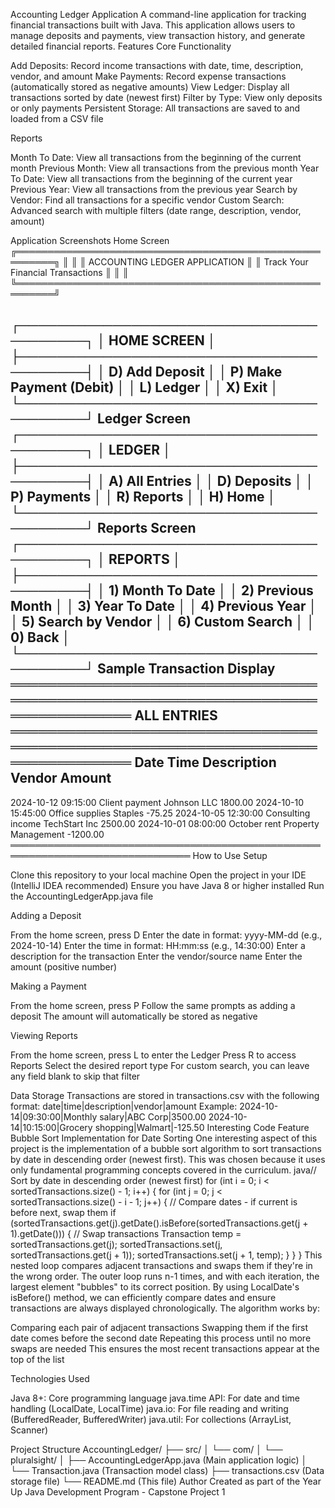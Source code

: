 Accounting Ledger Application
A command-line application for tracking financial transactions built with Java. This application allows users to manage deposits and payments, view transaction history, and generate detailed financial reports.
Features
Core Functionality

Add Deposits: Record income transactions with date, time, description, vendor, and amount
Make Payments: Record expense transactions (automatically stored as negative amounts)
View Ledger: Display all transactions sorted by date (newest first)
Filter by Type: View only deposits or only payments
Persistent Storage: All transactions are saved to and loaded from a CSV file

Reports

Month To Date: View all transactions from the beginning of the current month
Previous Month: View all transactions from the previous month
Year To Date: View all transactions from the beginning of the current year
Previous Year: View all transactions from the previous year
Search by Vendor: Find all transactions for a specific vendor
Custom Search: Advanced search with multiple filters (date range, description, vendor, amount)

Application Screenshots
Home Screen
╔════════════════════════════════════════════════════════╗
║                                                        ║
║     ACCOUNTING LEDGER APPLICATION                     ║
║     Track Your Financial Transactions                 ║
║                                                        ║
╚════════════════════════════════════════════════════════╝

┌────────────────────────────────────────┐
│           HOME SCREEN                  │
├────────────────────────────────────────┤
│  D) Add Deposit                        │
│  P) Make Payment (Debit)               │
│  L) Ledger                             │
│  X) Exit                               │
└────────────────────────────────────────┘
Ledger Screen
┌────────────────────────────────────────┐
│           LEDGER                       │
├────────────────────────────────────────┤
│  A) All Entries                        │
│  D) Deposits                           │
│  P) Payments                           │
│  R) Reports                            │
│  H) Home                               │
└────────────────────────────────────────┘
Reports Screen
┌────────────────────────────────────────┐
│           REPORTS                      │
├────────────────────────────────────────┤
│  1) Month To Date                      │
│  2) Previous Month                     │
│  3) Year To Date                       │
│  4) Previous Year                      │
│  5) Search by Vendor                   │
│  6) Custom Search                      │
│  0) Back                               │
└────────────────────────────────────────┘
Sample Transaction Display
═══════════════════════════════════════════════════════════════════════════════
ALL ENTRIES
═══════════════════════════════════════════════════════════════════════════════
Date         Time       Description               Vendor                  Amount
-------------------------------------------------------------------------------
2024-10-12   09:15:00   Client payment            Johnson LLC            1800.00
2024-10-10   15:45:00   Office supplies           Staples                 -75.25
2024-10-05   12:30:00   Consulting income         TechStart Inc          2500.00
2024-10-01   08:00:00   October rent              Property Management   -1200.00
═══════════════════════════════════════════════════════════════════════════════
How to Use
Setup

Clone this repository to your local machine
Open the project in your IDE (IntelliJ IDEA recommended)
Ensure you have Java 8 or higher installed
Run the AccountingLedgerApp.java file

Adding a Deposit

From the home screen, press D
Enter the date in format: yyyy-MM-dd (e.g., 2024-10-14)
Enter the time in format: HH:mm:ss (e.g., 14:30:00)
Enter a description for the transaction
Enter the vendor/source name
Enter the amount (positive number)

Making a Payment

From the home screen, press P
Follow the same prompts as adding a deposit
The amount will automatically be stored as negative

Viewing Reports

From the home screen, press L to enter the Ledger
Press R to access Reports
Select the desired report type
For custom search, you can leave any field blank to skip that filter

Data Storage
Transactions are stored in transactions.csv with the following format:
date|time|description|vendor|amount
Example:
2024-10-14|09:30:00|Monthly salary|ABC Corp|3500.00
2024-10-14|10:15:00|Grocery shopping|Walmart|-125.50
Interesting Code Feature
Bubble Sort Implementation for Date Sorting
One interesting aspect of this project is the implementation of a bubble sort algorithm to sort transactions by date in descending order (newest first). This was chosen because it uses only fundamental programming concepts covered in the curriculum.
java// Sort by date in descending order (newest first)
for (int i = 0; i < sortedTransactions.size() - 1; i++) {
for (int j = 0; j < sortedTransactions.size() - i - 1; j++) {
// Compare dates - if current is before next, swap them
if (sortedTransactions.get(j).getDate().isBefore(sortedTransactions.get(j + 1).getDate())) {
// Swap transactions
Transaction temp = sortedTransactions.get(j);
sortedTransactions.set(j, sortedTransactions.get(j + 1));
sortedTransactions.set(j + 1, temp);
}
}
}
This nested loop compares adjacent transactions and swaps them if they're in the wrong order. The outer loop runs n-1 times, and with each iteration, the largest element "bubbles" to its correct position. By using LocalDate's isBefore() method, we can efficiently compare dates and ensure transactions are always displayed chronologically.
The algorithm works by:

Comparing each pair of adjacent transactions
Swapping them if the first date comes before the second date
Repeating this process until no more swaps are needed
This ensures the most recent transactions appear at the top of the list

Technologies Used

Java 8+: Core programming language
java.time API: For date and time handling (LocalDate, LocalTime)
java.io: For file reading and writing (BufferedReader, BufferedWriter)
java.util: For collections (ArrayList, Scanner)

Project Structure
AccountingLedger/
├── src/
│   └── com/
│       └── pluralsight/
│           ├── AccountingLedgerApp.java  (Main application logic)
│           └── Transaction.java           (Transaction model class)
├── transactions.csv                       (Data storage file)
└── README.md                             (This file)
Author
Created as part of the Year Up Java Development Program - Capstone Project 1